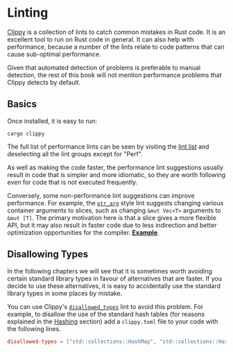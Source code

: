# Linting

[Clippy] is a collection of lints to catch common mistakes in Rust code. It is
an excellent tool to run on Rust code in general. It can also help with
performance, because a number of the lints relate to code patterns that can
cause sub-optimal performance.

Given that automated detection of problems is preferable to manual detection,
the rest of this book will not mention performance problems that Clippy detects
by default.

## Basics

[Clippy]: https://github.com/rust-lang/rust-clippy

Once installed, it is easy to run:
```text
cargo clippy
```
The full list of performance lints can be seen by visiting the [lint list] and
deselecting all the lint groups except for "Perf". 

[lint list]: https://rust-lang.github.io/rust-clippy/master/

As well as making the code faster, the performance lint suggestions usually
result in code that is simpler and more idiomatic, so they are worth following
even for code that is not executed frequently.

Conversely, some non-performance lint suggestions can improve performance. For
example, the [`ptr_arg`] style lint suggests changing various container
arguments to slices, such as changing `&mut Vec<T>` arguments to `&mut [T]`.
The primary motivation here is that a slice gives a more flexible API, but it
may also result in faster code due to less indirection and better optimization
opportunities for the compiler.
[**Example**](https://github.com/fschutt/fastblur/pull/3/files).

[`ptr_arg`]: https://rust-lang.github.io/rust-clippy/master/index.html#ptr_arg

## Disallowing Types

In the following chapters we will see that it is sometimes worth avoiding
certain standard library types in favour of alternatives that are faster. If
you decide to use these alternatives, it is easy to accidentally use the
standard library types in some places by mistake.

You can use Clippy's [`disallowed_types`] lint to avoid this problem. For
example, to disallow the use of the standard hash tables (for reasons explained
in the [Hashing] section) add a `clippy.toml` file to your code with the
following lines.
```toml
disallowed-types = ["std::collections::HashMap", "std::collections::HashSet"]
```

[Hashing]: hashing.md
[`disallowed_types`]: https://rust-lang.github.io/rust-clippy/master/index.html#disallowed_types
